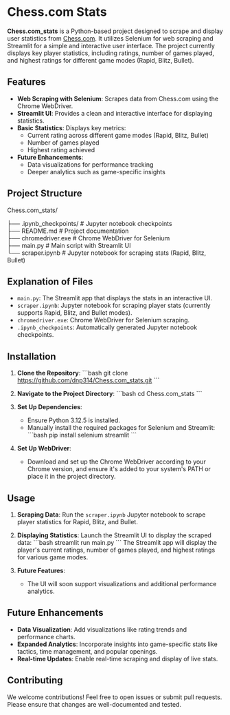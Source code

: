 # Chess.com Stats

**Chess.com_stats** is a Python-based project designed to scrape and display user statistics from [Chess.com](https://www.chess.com/). It utilizes Selenium for web scraping and Streamlit for a simple and interactive user interface. The project currently displays key player statistics, including ratings, number of games played, and highest ratings for different game modes (Rapid, Blitz, Bullet).

## Features

- **Web Scraping with Selenium**: Scrapes data from Chess.com using the Chrome WebDriver.
- **Streamlit UI**: Provides a clean and interactive interface for displaying statistics.
- **Basic Statistics**: Displays key metrics:
  - Current rating across different game modes (Rapid, Blitz, Bullet)
  - Number of games played
  - Highest rating achieved
- **Future Enhancements**:
  - Data visualizations for performance tracking
  - Deeper analytics such as game-specific insights

## Project Structure

Chess.com_stats/

├── .ipynb_checkpoints/      # Jupyter notebook checkpoints  
├── README.md                # Project documentation  
├── chromedriver.exe         # Chrome WebDriver for Selenium  
├── main.py                  # Main script with Streamlit UI  
└── scraper.ipynb            # Jupyter notebook for scraping stats (Rapid, Blitz, Bullet)  


## Explanation of Files

- `main.py`: The Streamlit app that displays the stats in an interactive UI.
- `scraper.ipynb`: Jupyter notebook for scraping player stats (currently supports Rapid, Blitz, and Bullet modes).
- `chromedriver.exe`: Chrome WebDriver for Selenium scraping.
- `.ipynb_checkpoints`: Automatically generated Jupyter notebook checkpoints.

## Installation

1. **Clone the Repository**:
   \`\`\`bash
   git clone https://github.com/dnp314/Chess.com_stats.git
   \`\`\`

2. **Navigate to the Project Directory**:
   \`\`\`bash
   cd Chess.com_stats
   \`\`\`

3. **Set Up Dependencies**:
   - Ensure Python 3.12.5 is installed.
   - Manually install the required packages for Selenium and Streamlit:
     \`\`\`bash
     pip install selenium streamlit
     \`\`\`

4. **Set Up WebDriver**:
   - Download and set up the Chrome WebDriver according to your Chrome version, and ensure it's added to your system's PATH or place it in the project directory.

## Usage

1. **Scraping Data**: Run the `scraper.ipynb` Jupyter notebook to scrape player statistics for Rapid, Blitz, and Bullet.

2. **Displaying Statistics**: Launch the Streamlit UI to display the scraped data:
   \`\`\`bash
   streamlit run main.py
   \`\`\`
   The Streamlit app will display the player's current ratings, number of games played, and highest ratings for various game modes.

3. **Future Features**:
   - The UI will soon support visualizations and additional performance analytics.

## Future Enhancements

- **Data Visualization**: Add visualizations like rating trends and performance charts.
- **Expanded Analytics**: Incorporate insights into game-specific stats like tactics, time management, and popular openings.
- **Real-time Updates**: Enable real-time scraping and display of live stats.

## Contributing

We welcome contributions! Feel free to open issues or submit pull requests. Please ensure that changes are well-documented and tested.